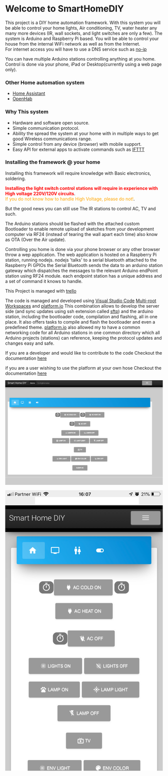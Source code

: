 # Welcome to SmartHomeDIY

This project is a DIY home automation framework.
With this system you will be able to control your home lights, Air conditioning, TV, water heater any many more devices (IR, wall sockets, and light switches are only a few).
The system is Arduino and Raspberry Pi based.
You will be able to control your house from the internal WiFi network as well as from the Internet.</br>
For internet access you will have to use a DNS service such as [no-ip](https://www.noip.com/free?gclid=Cj0KCQiAj4biBRC-ARIsAA4WaFiQeMklZ1TYbty1hthazzI8TCtS24gkB4rJyCSRdwulj-RzcK-DRw8aAsyBEALw_wcB&utm_campaign=free-dynamic-dns&utm_medium=cpc&utm_source=adwords&utm_term=free-dynamic-dns)

You can have multiple Arduino stations controlling anything at you home.</br>
Control is done via your phone, iPad or Desktop(currently using a web page only).

### Other Home automation system

* <a href="https://www.home-assistant.io/" target="_blank">Home Assistant</a>
* <a href="https://www.openhab.org/ " target="_blank">OpenHab</a>

### Why This system

* Hardware and software open source.
* Simple communication protocol.
* Ability the spread the system at your home with in multiple ways to get good Wireless communications range.
* Simple control from any device (browser) with mobile support.
* Easy API for external apps to activate commands such as [IFTTT](http://)

### Installing the framework @ your home

Installing this framework will require knowledge with Basic electronics, soldering.

<span style="color:red">**Installing the light switch control stations will require in experience with High voltage 220V/120V circuits**</span>.<br/>
<span style="color:orange">If you do not know how to handle High Voltage, please do not!</span>.

But the good news you can still use The IR stations to control AC, TV and such.


The Arduino stations should be flashed with the attached custom Bootloader to enable remote upload of sketches from your development computer via RF24 (instead of tearing the wall apart each time) also know as OTA (Over the Air update).

Controlling you home is done via your phone browser or any other browser throw a wep application.
The web application is hosted on a Raspberry Pi station, running nodejs.
nodejs 'talks' to a serial bluetooth attached to the Raspberry Pi GPIOs
the Serial Bluetooth sends the data to an arduino station gateway which dispatches the messages to
the relevant Arduino endPoint station using RF24 module.
each endpoint station has a unique address and a set of command it knows to handle.


This Project is managed with [trello](https://trello.com/b/8ODwVl67/diy-smart-home)

The code is managed and developed using [Visual Studio Code](https://code.visualstudio.com/) [Multi-root Workspaces](https://code.visualstudio.com/docs/editor/multi-root-workspaces) and [platform.io](https://platformio.org/)
This combination allows to develop the server side (and sync updates using ssh extension called [sftp](https://marketplace.visualstudio.com/items?itemName=liximomo.sftp)) and the arduino station, including the bootloader code, compilation and flashing, all in one place.
It also offers tasks to compile and flash the bootloader and even a predefined theme.
[platform.io](https://platformio.org/) also allowed my to have a common networking code for all Arduino stations in one common directory which all Arduino projects (stations) can reference, keeping the protocol updates and changes easy and safe.

If you are a developer and would like to contribute to the code
Checkout the documentation [here](Developers.md)

if you are a user wishing to use the platform at your own hose 
Checkout the documentation [here](Users.md)

![Desktop UI](https://github.com/benchuk/SmartHomeDIY_Docs/blob/master/src/style/Smart_Home_DIY_Desktop.jpg?raw=true)

![Mobile UI](https://github.com/benchuk/SmartHomeDIY_Docs/blob/master/src/style/phone_ui.JPG?raw=true)